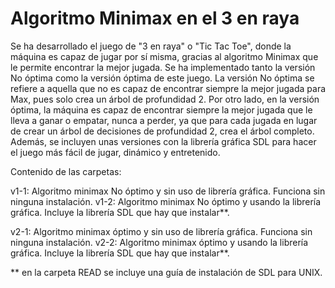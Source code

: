 # Algoritmo Minimax en el 3 en raya
Se ha desarrollado el juego de "3 en raya" o "Tic Tac Toe", donde la máquina es capaz de jugar por sí misma, gracias al algoritmo Minimax que le permite encontrar la mejor jugada.  Se ha implementado tanto la versión No óptima como la versión óptima de este juego. La versión No óptima se refiere a aquella que no es capaz de encontrar siempre la mejor jugada para Max, pues solo crea un árbol de profundidad 2. Por otro lado, en la versión óptima, la máquina es capaz de encontrar siempre la mejor jugada que le lleva a ganar o empatar, nunca a perder, ya que para cada jugada en lugar de crear un árbol de decisiones de profundidad 2, crea el árbol completo.   Además, se incluyen unas versiones con la librería gráfica SDL para hacer el juego más fácil de jugar, dinámico y entretenido.


Contenido de las carpetas:

  v1-1: Algoritmo minimax No óptimo y sin uso de librería gráfica. Funciona sin ninguna instalación.
  v1-2: Algoritmo minimax No óptimo y usando la librería gráfica. Incluye la librería SDL que hay que instalar**.
  
  v2-1: Algoritmo minimax óptimo y sin uso de librería gráfica. Funciona sin ninguna instalación.
  v2-2: Algoritmo minimax óptimo y usando la librería gráfica. Incluye la librería SDL que hay que instalar**.
  
  



  
  ** en la carpeta READ se incluye una guía de instalación de SDL para UNIX.
